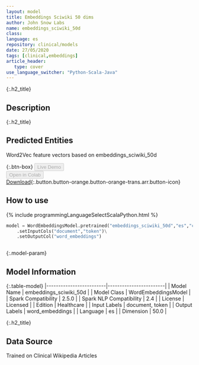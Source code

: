 ```yaml
---
layout: model
title: Embeddings Sciwiki 50 dims
author: John Snow Labs
name: embeddings_sciwiki_50d
class: 
language: es
repository: clinical/models
date: 27/05/2020
tags: [clinical,embeddings]
article_header:
   type: cover
use_language_switcher: "Python-Scala-Java"
---
```


{:.h2_title}
## Description 


 {:.h2_title}
## Predicted Entities
Word2Vec feature vectors based on embeddings_sciwiki_50d 

{:.btn-box}
<button class="button button-orange" disabled>Live Demo</button><br/><button class="button button-orange" disabled>Open in Colab</button><br/>[Download](https://s3.amazonaws.com/auxdata.johnsnowlabs.com/clinical/models/embeddings_sciwiki_50d_es_2.5.0_2.4_1590609287349.zip){:.button.button-orange.button-orange-trans.arr.button-icon}<br/>

## How to use 
<div class="tabs-box" markdown="1">

{% include programmingLanguageSelectScalaPython.html %}

```python
model = WordEmbeddingsModel.pretrained("embeddings_sciwiki_50d","es","clinical/models")\
	.setInputCols("document","token")\
	.setOutputCol("word_embeddings")
```

```scala

```
</div>



{:.model-param}
## Model Information

{:.table-model}
|-------------------------|------------------------|
| Model Name              | embeddings_sciwiki_50d |
| Model Class             | WordEmbeddingsModel    |
| Spark Compatibility     | 2.5.0                  |
| Spark NLP Compatibility | 2.4                    |
| License                 | Licensed               |
| Edition                 | Healthcare             |
| Input Labels            | document, token        |
| Output Labels           | word_embeddings        |
| Language                | es                     |
| Dimension               | 50.0                   |




{:.h2_title}
## Data Source
Trained on Clinical Wikipedia Articles

